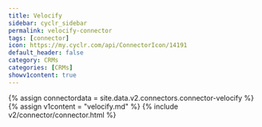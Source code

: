 ```yaml
---
title: Velocify
sidebar: cyclr_sidebar
permalink: velocify-connector
tags: [connector]
icon: https://my.cyclr.com/api/ConnectorIcon/14191
default_header: false
category: CRMs
categories: [CRMs]
showv1content: true
---
```

{% assign connectordata = site.data.v2.connectors.connector-velocify %}
{% assign v1content = "velocify.md" %}
{% include v2/connector/connector.html %}	